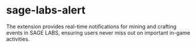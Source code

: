 # sage-labs-alert
The extension provides real-time notifications for mining and crafting events in SAGE LABS, ensuring users never miss out on important in-game activities.
